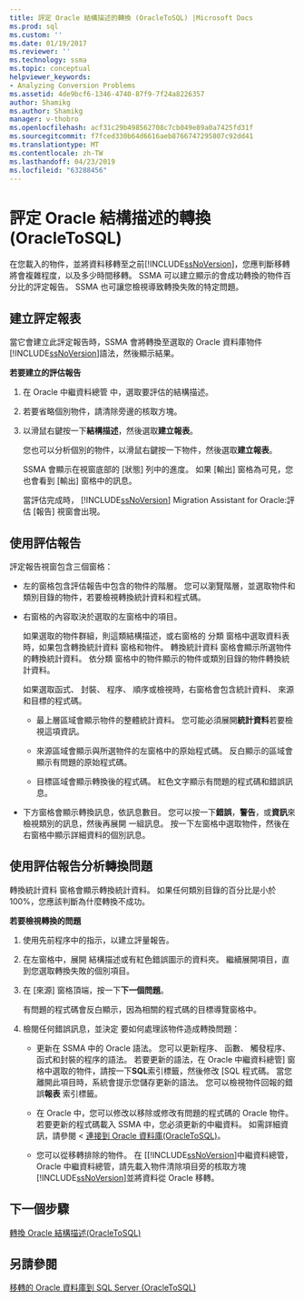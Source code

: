 ```yaml
---
title: 評定 Oracle 結構描述的轉換 (OracleToSQL) |Microsoft Docs
ms.prod: sql
ms.custom: ''
ms.date: 01/19/2017
ms.reviewer: ''
ms.technology: ssma
ms.topic: conceptual
helpviewer_keywords:
- Analyzing Conversion Problems
ms.assetid: 4de9bcf6-1346-4740-87f9-7f24a8226357
author: Shamikg
ms.author: Shamikg
manager: v-thobro
ms.openlocfilehash: acf31c29b498562708c7cb049e89a0a7425fd31f
ms.sourcegitcommit: f7fced330b64d6616aeb8766747295807c92dd41
ms.translationtype: MT
ms.contentlocale: zh-TW
ms.lasthandoff: 04/23/2019
ms.locfileid: "63288456"
---
```

# <a name="assessing-oracle-schemas-for-conversion-oracletosql"></a>評定 Oracle 結構描述的轉換 (OracleToSQL)
在您載入的物件，並將資料移轉至之前[!INCLUDE[ssNoVersion](../../includes/ssnoversion-md.md)]，您應判斷移轉將會複雜程度，以及多少時間移轉。 SSMA 可以建立顯示的會成功轉換的物件百分比的評定報告。 SSMA 也可讓您檢視導致轉換失敗的特定問題。  
  
## <a name="creating-assessment-reports"></a>建立評定報表  
當它會建立此評定報告時，SSMA 會將轉換至選取的 Oracle 資料庫物件[!INCLUDE[ssNoVersion](../../includes/ssnoversion-md.md)]語法，然後顯示結果。  
  
**若要建立的評估報告**  
  
1.  在 Oracle 中繼資料總管 中，選取要評估的結構描述。  
  
2.  若要省略個別物件，請清除旁邊的核取方塊。  
  
3.  以滑鼠右鍵按一下**結構描述**，然後選取**建立報表**。  
  
    您也可以分析個別的物件，以滑鼠右鍵按一下物件，然後選取**建立報表**。  
  
    SSMA 會顯示在視窗底部的 [狀態] 列中的進度。 如果 [輸出] 窗格為可見，您也會看到 [輸出] 窗格中的訊息。  
  
    當評估完成時， [!INCLUDE[ssNoVersion](../../includes/ssnoversion-md.md)] Migration Assistant for Oracle:評估 [報告] 視窗會出現。  
  
## <a name="using-assessment-reports"></a>使用評估報告  
評定報告視窗包含三個窗格：  
  
-   左的窗格包含評估報告中包含的物件的階層。 您可以瀏覽階層，並選取物件和類別目錄的物件，若要檢視轉換統計資料和程式碼。  
  
-   右窗格的內容取決於選取的左窗格中的項目。  
  
    如果選取的物件群組，則這類結構描述，或右窗格的 分類 窗格中選取資料表時，如果包含轉換統計資料 窗格和物件。 轉換統計資料 窗格會顯示所選物件的轉換統計資料。 依分類 窗格中的物件顯示的物件或類別目錄的物件轉換統計資料。  
  
    如果選取函式、 封裝、 程序、 順序或檢視時，右窗格會包含統計資料、 來源和目標的程式碼。  
  
    -   最上層區域會顯示物件的整體統計資料。 您可能必須展開**統計資料**若要檢視這項資訊。  
  
    -   來源區域會顯示與所選物件的左窗格中的原始程式碼。 反白顯示的區域會顯示有問題的原始程式碼。  
  
    -   目標區域會顯示轉換後的程式碼。 紅色文字顯示有問題的程式碼和錯誤訊息。  
  
-   下方窗格會顯示轉換訊息，依訊息數目。 您可以按一下**錯誤**，**警告**，或**資訊**來檢視類別的訊息，然後再展開 一組訊息。 按一下左窗格中選取物件，然後在右窗格中顯示詳細資料的個別訊息。  
  
## <a name="analyzing-conversion-problems-by-using-the-assessment-report"></a>使用評估報告分析轉換問題  
轉換統計資料 窗格會顯示轉換統計資料。 如果任何類別目錄的百分比是小於 100%，您應該判斷為什麼轉換不成功。  
  
**若要檢視轉換的問題**  
  
1.  使用先前程序中的指示，以建立評量報告。  
  
2.  在左窗格中，展開 結構描述或有紅色錯誤圖示的資料夾。 繼續展開項目，直到您選取轉換失敗的個別項目。  
  
3.  在 [來源] 窗格頂端，按一下**下一個問題**。  
  
    有問題的程式碼會反白顯示，因為相關的程式碼的目標導覽窗格中。  
  
4.  檢閱任何錯誤訊息，並決定 要如何處理該物件造成轉換問題：  
  
    -   更新在 SSMA 中的 Oracle 語法。 您可以更新程序、 函數、 觸發程序、 函式和封裝的程序的語法。 若要更新的語法，在 Oracle 中繼資料總管] 窗格中選取的物件，請按一下**SQL**索引標籤，然後修改 [SQL 程式碼。 當您離開此項目時，系統會提示您儲存更新的語法。 您可以檢視物件回報的錯誤**報表** 索引標籤。  
  
    -   在 Oracle 中，您可以修改以移除或修改有問題的程式碼的 Oracle 物件。 若要更新的程式碼載入 SSMA 中，您必須更新的中繼資料。 如需詳細資訊，請參閱 <<c0> [ 連接到 Oracle 資料庫&#40;OracleToSQL&#41;](../../ssma/oracle/connecting-to-oracle-database-oracletosql.md)。</c0>  
  
    -   您可以從移轉排除的物件。 在 [[!INCLUDE[ssNoVersion](../../includes/ssnoversion-md.md)]中繼資料總管，Oracle 中繼資料總管，請先載入物件清除項目旁的核取方塊[!INCLUDE[ssNoVersion](../../includes/ssnoversion-md.md)]並將資料從 Oracle 移轉。  
  
## <a name="next-step"></a>下一個步驟  
[轉換 Oracle 結構描述&#40;OracleToSQL&#41;](../../ssma/oracle/converting-oracle-schemas-oracletosql.md)  
  
## <a name="see-also"></a>另請參閱  
[移轉的 Oracle 資料庫到 SQL Server &#40;OracleToSQL&#41;](../../ssma/oracle/migrating-oracle-databases-to-sql-server-oracletosql.md)  
  
